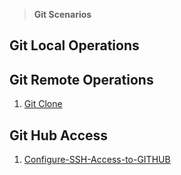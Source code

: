 > **Git Scenarios** 

## Git Local Operations 

## Git Remote Operations 
1. [Git Clone](https://github.com/lerndevops/labs/blob/master/git/scenarios/demos/git-clone.md)

## Git Hub Access

1. [Configure-SSH-Access-to-GITHUB](https://github.com/lerndevops/labs/blob/master/git/scenarios/demos/configure-ssh-access-to-GitHub.md)
